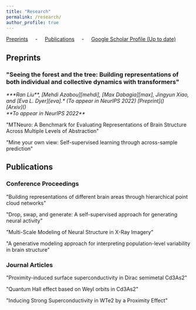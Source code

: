 ```yaml
---
title: "Research"
permalink: /research/
author_profile: true
---
```


[Preprints](#preps) &nbsp; &nbsp; - &nbsp; &nbsp; [Publications](#pubs) &nbsp; &nbsp; - &nbsp; &nbsp; [Google Scholar Profile (Up to date)](https://scholar.google.com/citations?user=vBEAxZgAAAAJ&hl=en)

<h2 id="preps">
Preprints
</h2>

### "Seeing the forest and the tree: Building representations of both individual and collective dynamics with transformers"

<address>
  ***Ran Liu**, [Mehdi Azabou][mehdi], [Max Dabagia][max], Jingyun Xiao, and [Eva L. Dyer][eva].* (To appear in NeurIPS 2022) [Preprint]()
  <br /> [Arxiv]() <br /> **To appear in NeurIPS 2022**
</address> 

"MTNeuro: A Benchmark for Evaluating Representations of Brain Structure Across Multiple Levels of Abstraction"

"Mine your own view: Self-supervised learning through across-sample prediction"



<h2 id="pubs">
Publications
</h2>

### Conference Proceedings

"Building representations of different brain areas through hierarchical point cloud networks"

"Drop, swap, and generate: A self-supervised approach for generating neural activity"

"Multi-Scale Modeling of Neural Structure in X-Ray Imagery"

"A generative modeling approach for interpreting population-level variability in brain structure"



### Journal Articles

"Proximity-induced surface superconductivity in Dirac semimetal Cd3As2"

"Quantum Hall effect based on Weyl orbits in Cd3As2"

"Inducing Strong Superconductivity in WTe2 by a Proximity Effect"



[mehdi]: https://www.mehai.dev/
[max]: 
[eva]: 
